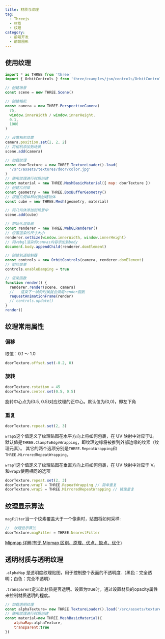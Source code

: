 ```yaml
---
title: 材质与纹理
tag:
  - Threejs
  - 材质
  - 纹理
category:
  - 前端开发
  - 前端图形
---
```


## 使用纹理

```js
import * as THREE from 'three'
import { OrbitControls } from 'three/examples/jsm/controls/OrbitControls'

// 创建场景
const scene = new THREE.Scene()

// 创建相机
const camera = new THREE.PerspectiveCamera(
  75,
  window.innerWidth / window.innerHeight,
  0.1,
  1000
)

// 设置相机位置
camera.position.set(2, 2, 2)
// 将相机添加到场景
scene.add(camera)

// 加载纹理
const doorTexture = new THREE.TextureLoader().load(
  '/src/assets/textures/door/color.jpg'
)
// 使用纹理进行材质创建
const material = new THREE.MeshBasicMaterial({ map: doorTexture })
// 创建几何体
const geometry = new THREE.BoxBufferGeometry()
// 根据几何体和材质创建物体
const cube = new THREE.Mesh(geometry, material)

// 将几何体添加到场景中
scene.add(cube)

// 初始化渲染器
const renderer = new THREE.WebGLRenderer()
// 设置渲染的尺寸大小
renderer.setSize(window.innerWidth, window.innerHeight)
// 将webgl渲染的canvas内容添加到body
document.body.appendChild(renderer.domElement)

// 创建轨道控制器
const controls = new OrbitControls(camera, renderer.domElement)
// 阻尼效果
controls.enableDamping = true

// 渲染函数
function render() {
  renderer.render(scene, camera)
  //   渲染下一帧的时候就会调用render函数
  requestAnimationFrame(render)
  // controls.update()
}
render()
```

## 纹理常用属性

### 偏移

取值：0.1 ～ 1.0

```js
doorTexture.offset.set(-0.2, 0)
```

### 旋转

```js
doorTexture.rotation = 45
doorTexture.center.set(0.5, 0.5)
```

旋转中心点为(0.5, 0.5)对应纹理的正中心。默认值为(0,0)，即左下角

### 重复

```js
doorTexture.repeat.set(2, 3)
```

`wrapS`这个值定义了纹理贴图在水平方向上将如何包裹，在 UV 映射中对应于**U**。
默认值是`THREE.ClampToEdgeWrapping`，即纹理边缘将被推到外部边缘的纹素（纹理元素）。 其它的两个选项分别是`THREE.RepeatWrapping`和`THREE.MirroredRepeatWrapping`。

`wrapT`这个值定义了纹理贴图在垂直方向上将如何包裹，在 UV 映射中对应于 V。和`wrapS`使用相同的选项

```js
doorTexture.repeat.set(2, 3)
doorTexture.wrapT = THREE.RepeatWrapping // 简单重复
doorTexture.wrapS = THREE.MirroredRepeatWrapping // 镜像重复
```

## 纹理显示算法

`magFilter`当一个纹素覆盖大于一个像素时，贴图将如何采样:

```js
//  纹理显示算法
doorTexture.magFilter = THREE.NearestFilter
```

[Mipmap 详解(有无 Mipmap 区别、原理、优点、缺点、优化)](https://blog.csdn.net/qq_42428486/article/details/118856697)

## 透明材质与透明纹理

`.alphaMap` 是透明度纹理贴图，用于控制整个表面的不透明度.（黑色：完全透明；白色：完全不透明）

`.transparent`定义此材质是否透明。设置为true时，通过设置材质的opacity属性来控制材质透明的程度。

```js
// 加载透明纹理
const alphaTexture= new THREE.TextureLoader().load('/src/assets/textures/door/alpha.jpg')
// 使用纹理进行材质创建
const material=new THREE.MeshBasicMaterial({
    alphaMap:alphaTexture,
    transparent:true
})
```

